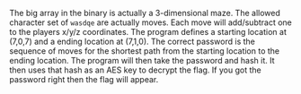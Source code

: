 The big array in the binary is actually a 3-dimensional maze. The allowed character set of `wasdqe` are actually moves. Each move will add/subtract one to the players x/y/z coordinates. The program defines a starting location at (7,0,7) and a ending location at (7,1,0). The correct password is the sequence of moves for the shortest path from the starting location to the ending location. The program will then take the password and hash it. It then uses that hash as an AES key to decrypt the flag. If you got the password right then the flag will appear.
